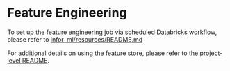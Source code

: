 # Feature Engineering
To set up the feature engineering job via scheduled Databricks workflow, please refer to [infor_ml/resources/README.md](../resources/README.md)

For additional details on using the feature store, please refer to [the project-level README](../README.md).

